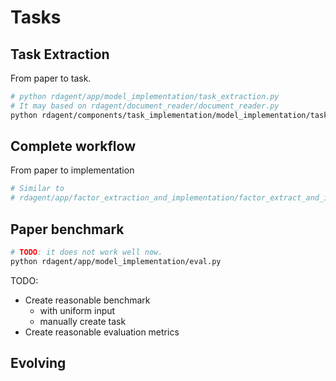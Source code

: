 # Tasks

## Task Extraction
From paper to task.
```bash
# python rdagent/app/model_implementation/task_extraction.py
# It may based on rdagent/document_reader/document_reader.py
python rdagent/components/task_implementation/model_implementation/task_extraction.py ./PaperImpBench/raw_paper/
```

## Complete workflow
From paper to implementation
``` bash
# Similar to
# rdagent/app/factor_extraction_and_implementation/factor_extract_and_implement.py
```

## Paper benchmark
```bash
# TODO: it does not work well now.
python rdagent/app/model_implementation/eval.py
```

TODO:
- Create reasonable benchmark
  - with uniform input
  - manually create task
- Create reasonable evaluation metrics

## Evolving
